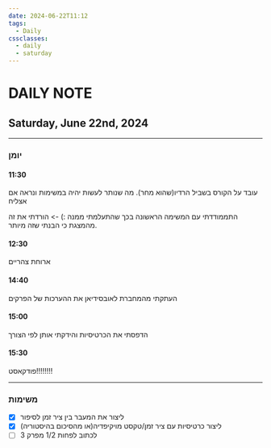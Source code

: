 ```yaml
---
date: 2024-06-22T11:12
tags:
  - Daily
cssclasses:
  - daily
  - saturday
---
```

# DAILY NOTE
## Saturday, June 22nd, 2024
***
### יומן
#### 11:30
עובד על הקורס בשביל הרדיו(שהוא מחר).
מה שנותר לעשות יהיה במשימות ונראה אם אצליח

התממודדתי עם המשימה הראשונה בכך שהתעלמתי ממנה :) -> הורדתי את זה מהמצגת כי הבנתי שזה מיותר.

#### 12:30
ארוחת צהריים

#### 14:40
העתקתי מהמחברת לאובסידיאן את ההערכות של הפרקים

#### 15:00
הדפסתי את הכרטיסיות והידקתי אותן לפי הצורך

#### 15:30
פודקאסט!!!!!!!!
***
### משימות
- [x] ליצור את המעבר בין ציר זמן לסיפור 
- [x] ליצור כרטיסיות עם ציר זמן/טקסט מויקיפדיה(או מהסיכום בהיסטוריה)
- [ ] לכתוב לפחות 1/2 מפרק 3